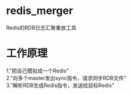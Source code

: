 redis_merger
============

Redis的RDB日志汇聚重放工具

工作原理
============
1."把自己模拟成一个Redis"	
2."向多个master发出sync指令，请求同步RDB文件"		
3."解析RDB生成Redis指令，发送给目标Redis"	
